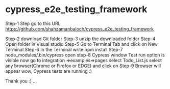 # cypress_e2e_testing_framework
 
Step-1  Step go to this URL https://github.com/shahzamanbaloch/cypress_e2e_testing_framework

Step-2 download Git folder Step-3 unzip the downloaded folder 
Step-4 Open folder in Visual studio 
Step-5 Go to Terminal Tab and click on New Terminal 
Step-6 In the Terminal write npm install 
Step-7 node_modules/.bin/cypress open step-8 Cypress window Test run option is visible now go to integration =>examples=>pages
 select Todo_List.js select any browser(Chrome or Firefox or EDGE) and click on 
Step-9 Browser will appear wow, Cypress tests are running :)

Thank you :) ...
